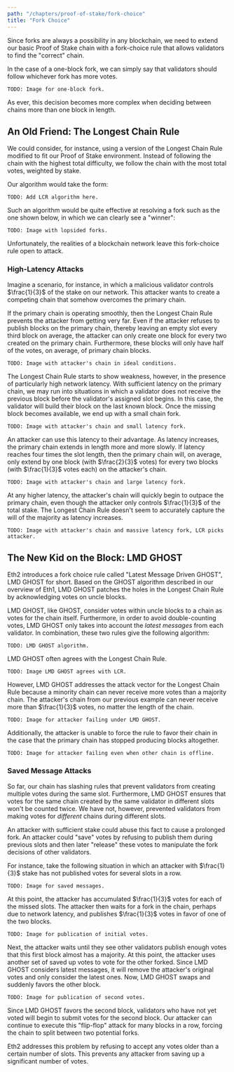 ```yaml
---
path: "/chapters/proof-of-stake/fork-choice"
title: "Fork Choice"
---
```


Since forks are always a possibility in any blockchain, we need to extend our basic Proof of Stake chain with a fork-choice rule that allows validators to find the "correct" chain.

In the case of a one-block fork, we can simply say that validators should follow whichever fork has more votes.

```text
TODO: Image for one-block fork.
```

As ever, this decision becomes more complex when deciding between chains more than one block in length.

## An Old Friend: The Longest Chain Rule
We could consider, for instance, using a version of the Longest Chain Rule modified to fit our Proof of Stake environment. Instead of following the chain with the highest total difficulty, we follow the chain with the most total votes, weighted by stake.

Our algorithm would take the form:

```text
TODO: Add LCR algorithm here.
```

Such an algorithm would be quite effective at resolving a fork such as the one shown below, in which we can clearly see a "winner":

```text
TODO: Image with lopsided forks.
```

Unfortunately, the realities of a blockchain network leave this fork-choice rule open to attack.

### High-Latency Attacks
Imagine a scenario, for instance, in which a malicious validator controls $\frac{1}{3}$ of the stake on our network. This attacker wants to create a competing chain that somehow overcomes the primary chain.

If the primary chain is operating smoothly, then the Longest Chain Rule prevents the attacker from getting very far. Even if the attacker refuses to publish blocks on the primary chain, thereby leaving an empty slot every third block on average, the attacker can only create one block for every two created on the primary chain. Furthermore, these blocks will only have half of the votes, on average, of primary chain blocks.

```text
TODO: Image with attacker's chain in ideal conditions.
```

The Longest Chain Rule starts to show weakness, however, in the presence of particularly high network latency. With sufficient latency on the primary chain, we may run into situations in which a validator does not receive the previous block before the validator's assigned slot begins. In this case, the validator will build their block on the last known block. Once the missing block becomes available, we end up with a small chain fork.

```text
TODO: Image with attacker's chain and small latency fork.
```

An attacker can use this latency to their advantage. As latency increases, the primary chain extends in length more and more slowly. If latency reaches four times the slot length, then the primary chain will, on average, only extend by one block (with $\frac{2}{3}$ votes) for every two blocks (with $\frac{1}{3}$ votes each) on the attacker's chain.

```text
TODO: Image with attacker's chain and large latency fork.
```

At any higher latency, the attacker's chain will quickly begin to outpace the primary chain, even though the attacker only controls $\frac{1}{3}$ of the total stake. The Longest Chain Rule doesn't seem to accurately capture the will of the majority as latency increases.

```text
TODO: Image with attacker's chain and massive latency fork, LCR picks attacker.
```

## The New Kid on the Block: LMD GHOST
Eth2 introduces a fork choice rule called "Latest Message Driven GHOST", LMD GHOST for short. Based on the GHOST algorithm described in our overview of Eth1, LMD GHOST patches the holes in the Longest Chain Rule by acknowledging votes on uncle blocks.

LMD GHOST, like GHOST, consider votes within uncle blocks to a chain as votes for the chain itself. Furthermore, in order to avoid double-counting votes, LMD GHOST only takes into account the *latest messages* from each validator. In combination, these two rules give the following algorithm:

```text
TODO: LMD GHOST algorithm.
```

LMD GHOST often agrees with the Longest Chain Rule.

```text
TODO: Image LMD GHOST agrees with LCR.
```

However, LMD GHOST addresses the attack vector for the Longest Chain Rule because a minority chain can never receive more votes than a majority chain. The attacker's chain from our previous example can never receive more than $\frac{1}{3}$ votes, no matter the length of the chain.

```text
TODO: Image for attacker failing under LMD GHOST.
```

Additionally, the attacker is unable to force the rule to favor their chain in the case that the primary chain has stopped producing blocks altogether.

```text
TODO: Image for attacker failing even when other chain is offline.
```

### Saved Message Attacks
So far, our chain has slashing rules that prevent validators from creating multiple votes during the same slot. Furthermore, LMD GHOST ensures that votes for the same chain created by the same validator in different slots won't be counted twice. We have not, however, prevented validators from making votes for *different* chains during different slots.

An attacker with sufficient stake could abuse this fact to cause a prolonged fork. An attacker could "save" votes by refusing to publish them during previous slots and then later "release" these votes to manipulate the fork decisions of other validators.

For instance, take the following situation in which an attacker with $\frac{1}{3}$ stake has not published votes for several slots in a row.

```text
TODO: Image for saved messages.
```

At this point, the attacker has accumulated $\frac{1}{3}$ votes for each of the missed slots. The attacker then waits for a fork in the chain, perhaps due to network latency, and publishes $\frac{1}{3}$ votes in favor of one of the two blocks. 

```text
TODO: Image for publication of initial votes.
```

Next, the attacker waits until they see other validators publish enough votes that this first block almost has a majority. At this point, the attacker uses another set of saved up votes to vote for the other forked. Since LMD GHOST considers latest messages, it will remove the attacker's original votes and only consider the latest ones. Now, LMD GHOST swaps and suddenly favors the other block.

```text
TODO: Image for publication of second votes.
```

Since LMD GHOST favors the second block, validators who have not yet voted will begin to submit votes for the second block. Our attacker can continue to execute this "flip-flop" attack for many blocks in a row, forcing the chain to split between two potential forks.

Eth2 addresses this problem by refusing to accept any votes older than a certain number of slots. This prevents any attacker from saving up a significant number of votes.